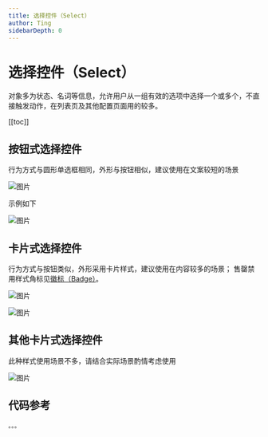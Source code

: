 ```yaml
---
title: 选择控件（Select）
author: Ting
sidebarDepth: 0
---
```

# 选择控件（Select）

对象多为状态、名词等信息，允许用户从一组有效的选项中选择一个或多个，不直接触发动作，在列表页及其他配置页面用的较多。

 [[toc]]
 
## 按钮式选择控件

行为方式与圆形单选框相同，外形与按钮相似，建议使用在文案较短的场景

![图片](http://baiduyun-guideline.bj.bcebos.com/console/widget/select-control/01_2x.png)

示例如下

![图片](http://baiduyun-guideline.bj.bcebos.com/console/widget/select-control/02_2x.png)

## 卡片式选择控件

行为方式与按钮类似，外形采用卡片样式，建议使用在内容较多的场景；
售罄禁用样式角标见[徽标（Badge）](/console/widget/Badge.html)。

![图片](http://baiduyun-guideline.bj.bcebos.com/console/widget/select-control/03_2x.png)

![图片](http://baiduyun-guideline.bj.bcebos.com/console/widget/select-control/04_2x.png)

## 其他卡片式选择控件

此种样式使用场景不多，请结合实际场景酌情考虑使用

![图片](http://baiduyun-guideline.bj.bcebos.com/console/widget/select-control/05_2x.png)

## 代码参考

    。。。